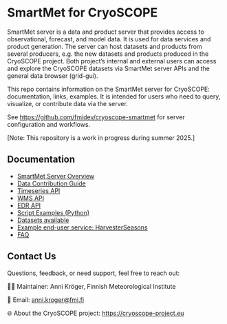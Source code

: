 # SmartMet for CryoSCOPE

SmartMet server is a data and product server that provides access to observational, forecast, and model data. It is used for data services and product generation. The server can host datasets and products from several producers, e.g. the new datasets and products produced in the CryoSCOPE project. Both project’s internal and external users can access and explore the CryoSCOPE datasets via SmartMet server APIs and the general data browser (grid-gui).

This repo contains information on the SmartMet server for CryoSCOPE: documentation, links, examples. It is intended for users who need to query, visualize, or contribute data via the server.

See https://github.com/fmidev/cryoscope-smartmet for server configuration and workflows.

[Note: This repository is a work in progress during summer 2025.]

## Documentation

- [SmartMet Server Overview](docs/00_Overview.md)
- [Data Contribution Guide](docs/01_Data_Contribution.md)
- [Timeseries API](docs/02_Timeseries.md)
- [WMS API](docs/03_WMS.md)
- [EDR API](docs/04_EDR.md)
- [Script Examples (Python)](docs/05_Examples.md)
- [Datasets available](docs/06_Datasets.md)
- [Example end-user service: HarvesterSeasons](docs/07_HarvesterSeasons.md)
- [FAQ](docs/08_FAQ.md)

## Contact Us

Questions, feedback, or need support, feel free to reach out:

👩‍💻 Maintainer: Anni Kröger, Finnish Meteorological Institute

📧 Email: anni.kroger@fmi.fi

🌐 About the CryoSCOPE project: https://cryoscope-project.eu

